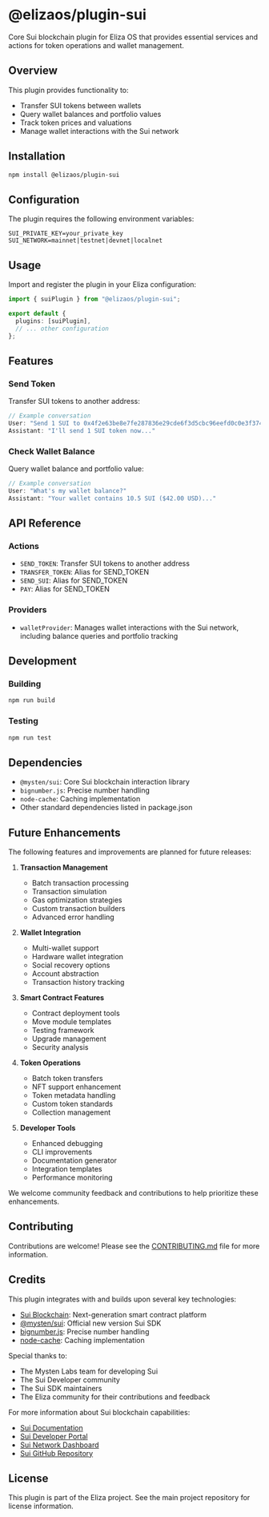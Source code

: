 # @elizaos/plugin-sui

Core Sui blockchain plugin for Eliza OS that provides essential services and actions for token operations and wallet management.

## Overview

This plugin provides functionality to:
- Transfer SUI tokens between wallets
- Query wallet balances and portfolio values
- Track token prices and valuations
- Manage wallet interactions with the Sui network

## Installation

```bash
npm install @elizaos/plugin-sui
```

## Configuration

The plugin requires the following environment variables:

```env
SUI_PRIVATE_KEY=your_private_key
SUI_NETWORK=mainnet|testnet|devnet|localnet
```

## Usage

Import and register the plugin in your Eliza configuration:

```typescript
import { suiPlugin } from "@elizaos/plugin-sui";

export default {
  plugins: [suiPlugin],
  // ... other configuration
};
```

## Features

### Send Token

Transfer SUI tokens to another address:

```typescript
// Example conversation
User: "Send 1 SUI to 0x4f2e63be8e7fe287836e29cde6f3d5cbc96eefd0c0e3f3747668faa2ae7324b0"
Assistant: "I'll send 1 SUI token now..."
```

### Check Wallet Balance

Query wallet balance and portfolio value:

```typescript
// Example conversation
User: "What's my wallet balance?"
Assistant: "Your wallet contains 10.5 SUI ($42.00 USD)..."
```

## API Reference

### Actions

- `SEND_TOKEN`: Transfer SUI tokens to another address
- `TRANSFER_TOKEN`: Alias for SEND_TOKEN
- `SEND_SUI`: Alias for SEND_TOKEN
- `PAY`: Alias for SEND_TOKEN

### Providers

- `walletProvider`: Manages wallet interactions with the Sui network, including balance queries and portfolio tracking

## Development

### Building

```bash
npm run build
```

### Testing

```bash
npm run test
```

## Dependencies

- `@mysten/sui`: Core Sui blockchain interaction library
- `bignumber.js`: Precise number handling
- `node-cache`: Caching implementation
- Other standard dependencies listed in package.json

## Future Enhancements

The following features and improvements are planned for future releases:

1. **Transaction Management**
   - Batch transaction processing
   - Transaction simulation
   - Gas optimization strategies
   - Custom transaction builders
   - Advanced error handling

2. **Wallet Integration**
   - Multi-wallet support
   - Hardware wallet integration
   - Social recovery options
   - Account abstraction
   - Transaction history tracking

3. **Smart Contract Features**
   - Contract deployment tools
   - Move module templates
   - Testing framework
   - Upgrade management
   - Security analysis

4. **Token Operations**
   - Batch token transfers
   - NFT support enhancement
   - Token metadata handling
   - Custom token standards
   - Collection management

5. **Developer Tools**
   - Enhanced debugging
   - CLI improvements
   - Documentation generator
   - Integration templates
   - Performance monitoring

We welcome community feedback and contributions to help prioritize these enhancements.

## Contributing

Contributions are welcome! Please see the [CONTRIBUTING.md](CONTRIBUTING.md) file for more information.

## Credits

This plugin integrates with and builds upon several key technologies:

- [Sui Blockchain](https://sui.io/): Next-generation smart contract platform
- [@mysten/sui](https://www.npmjs.com/package/@mysten/sui): Official new version Sui SDK
- [bignumber.js](https://github.com/MikeMcl/bignumber.js/): Precise number handling
- [node-cache](https://www.npmjs.com/package/node-cache): Caching implementation

Special thanks to:
- The Mysten Labs team for developing Sui
- The Sui Developer community
- The Sui SDK maintainers
- The Eliza community for their contributions and feedback

For more information about Sui blockchain capabilities:
- [Sui Documentation](https://docs.sui.io/)
- [Sui Developer Portal](https://sui.io/developers)
- [Sui Network Dashboard](https://suiscan.xyz/)
- [Sui GitHub Repository](https://github.com/MystenLabs/sui)

## License

This plugin is part of the Eliza project. See the main project repository for license information.
